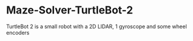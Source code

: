 # Maze-Solver-TurtleBot-2
TurtleBot 2 is a small robot with a 2D LIDAR, 1 gyroscope and some wheel encoders

